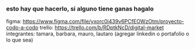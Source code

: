 ### esto hay que hacerlo, si alguno tiene ganas hagalo

figma: https://www.figma.com/file/yxorc0i439v6PCfEOWzOtm/proyecto-codo-a-codo
trello: https://trello.com/b/RDptkNcD/digital-market
integrantes: tamara, barbara, mauro, lautaro (agregar linkedin o portafolio o lo que sea)


